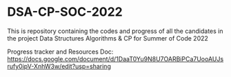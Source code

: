 # DSA-CP-SOC-2022
This is repository containing the codes and progress of all the candidates in the project Data Structures Algorithms &amp; CP for Summer of Code 2022

Progress tracker and Resources Doc: https://docs.google.com/document/d/1DaaT0Yu9N8U7OARBiPCa7UooAUJsrufy0ipV-XnhW3w/edit?usp=sharing